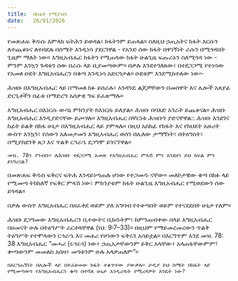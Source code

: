 ```yaml
---
title:  በክፋት የሚያዝን
date:   26/01/2026
---
```


የመጽሐፍ ቅዱሱ አምላክ ፍትሕን ይወዳል፣ ክፋትንም ይጠላል። ስለዚህ ኃጢአትና ክፋት እርሱን ለተጨቆኑና ለተበደሉ በስሜት እንዲነሳ ያደርገዋል - የአንድ ሰው ክፋት በዋነኝነት ራሱን በሚጎዳበት ጊዜም ማለት ነው። እግዚአብሔር ክፋትን የሚጠላው ክፋት ሁልጊዜ ፍጡራኑን ስለሚጎዳ ነው - ምንም እንኳን ጉዳቱን ሰው በራሱ ላይ ቢያመጣውም። በቃሉ እንደተገለጸው፣ በተደጋጋሚ የተነሳው የአመፅ ዑደት እግዚአብሔርን በቁጣ እንዲነሳ አድርጎታል። ዑደቱም እንደሚከተለው ነው፡-

ሕዝቡ በእግዚአብሔር ላይ በማመፅ ክፉ ይሰራሉ፣ አንዳንዴ ልጆቻቸውን በመሰዋት እና ሌሎች አጸያፊ ድርጊቶችን በፊቱ በማድረግ አሰቃቂ ግፍ ይፈጽማሉ።

እግዚአብሔር በእነርሱ ውሳኔ ምክንያት ከእነርሱ ይለያል። ሕዝቡ በባእድ አገራት ይጨቆናል። ሕዝቡ እግዚአብሔር እንዲያድናቸው ይጮሃሉ። እግዚአብሔር በቸርነቱ ሕዝቡን ያድናቸዋል:: ሕዝቡ እንደገና ከፊት ይልቅ በከፋ ሁኔታ በእግዚአብሔር ላይ ያምጻሉ። በዚህ አስከፊ የክፋት እና የክህደት አዙሪት ውስጥ እንኳን፣ የሰውን አለመታመን እግዚአብሔር ወሰን በሌለው ታማኝነት፣ በትዕግስት፣ በሚያስደንቅ ጸጋ እና ጥልቅ ርኅራኄ ደጋግሞ ይገናኘዋል።

`መዝ. 78ን ያንብቡ። ለሕዝቡ ተደጋጋሚ አመጽ የእግዚአብሔር ምላሽ ምን እንደሆነ ይህ ክፍል ምን ይነግረናል?`

በመጽሐፍ ቅዱስ ፍቅርና ፍትሕ እንዳይነጣጠሉ ሆነው የተጋመዱ ናቸው። መለኮታዊው ቁጣ በክፉ ላይ የሚመጣ ትክክለኛ የፍቅር ምላሽ ነው፣ ምክንያቱም ክፋት ሁልጊዜ እግዚአብሔር የሚወደውን ሰው ይጎዳል።

በቃሉ ውስጥ እግዚአብሔር በዘፈቀደ ወይም ያለ አግባብ የተቆጣበት ወይም የተናደደበት ሁኔታ የለም።

ሕዝቡ ደጋግመው እግዚአብሔርን ቢተውትና ቢክዱትም፣ ከምንጠብቀው በላይ እግዚአብሔር በዘመናት ሁሉ በትዕግሥት ራርቶላቸዋል (ነህ. 9፡7–33)። በዚህም የማይመረመረውን ጥልቅ ትዕግሥት የተሞላውን ርኅራኄ እና መሐሪ የሆነውን ፍቅሩን አሳይቷል። በእርግጥም እንደ መዝ. 78: 38 እግዚአብሔር “መሓሪ (ሩኅሩኅ) ነው፥ ኃጢአታቸውንም ይቅር አላቸው፥ አላጠፋቸውምም፤ ቍጣውንም መመለስ አበዛ፥ መዓቱንም ሁሉ አላቃጠለም”።

`በእርግጠኝነት በሌሎች ላይ በተፈፀመው ክፋት ተቆጥተው ያውቃሉ። ታዲያ ይህ ስሜት በክፋት ላይ የሚመጣውን የእግዚአብሔርን ቁጣ በተሻለ ሁኔታ እንዲረዱት የሚረዳዎት እንዴት ነው?`